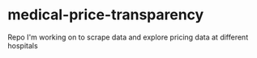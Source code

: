 # medical-price-transparency
Repo I'm working on to scrape data and explore pricing data at different hospitals 
